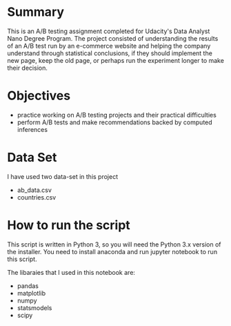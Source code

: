 # Summary

This is an A/B testing assignment completed for Udacity's Data Analyst Nano Degree Program. 
The project consisted of understanding the results of an A/B test run by an e-commerce website and helping the company understand through statistical conclusions, 
if they should implement the new page, keep the old page, or perhaps run the experiment longer to make their decision.

# Objectives
* practice working on A/B testing projects and their practical difficulties
* perform A/B tests and make recommendations backed by computed inferences

# Data Set
I have used two data-set in this project
* ab_data.csv
* countries.csv

# How to run the script
This script is written in Python 3, so you will need the Python 3.x version of the installer. You need to install anaconda and run jupyter notebook to run this script.

The libaraies that I used in this notebook are:

* pandas
* matplotlib
* numpy
* statsmodels
* scipy


